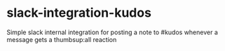 # slack-integration-kudos
Simple slack internal integration for posting a note to #kudos whenever a message gets a thumbsup:all reaction
